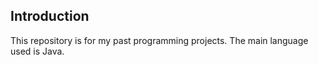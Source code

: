 ## Introduction

This repository is for my past programming projects. The main language used is Java.
